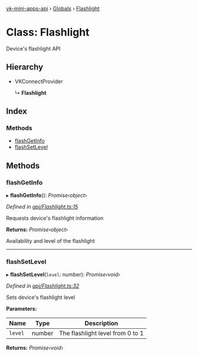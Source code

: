 [vk-mini-apps-api](../README.md) › [Globals](../globals.md) › [Flashlight](flashlight.md)

# Class: Flashlight

Device's flashlight API

## Hierarchy

* VKConnectProvider

  ↳ **Flashlight**

## Index

### Methods

* [flashGetInfo](flashlight.md#flashgetinfo)
* [flashSetLevel](flashlight.md#flashsetlevel)

## Methods

###  flashGetInfo

▸ **flashGetInfo**(): *Promise‹object›*

*Defined in [api/Flashlight.ts:15](https://github.com/VKCOM/vk-mini-apps-api/blob/aa96c54/src/api/Flashlight.ts#L15)*

Requests device's flashlight information

**Returns:** *Promise‹object›*

Availability and level of the flashlight

___

###  flashSetLevel

▸ **flashSetLevel**(`level`: number): *Promise‹void›*

*Defined in [api/Flashlight.ts:32](https://github.com/VKCOM/vk-mini-apps-api/blob/aa96c54/src/api/Flashlight.ts#L32)*

Sets device's flashlight level

**Parameters:**

Name | Type | Description |
------ | ------ | ------ |
`level` | number | The flashlight level from 0 to 1  |

**Returns:** *Promise‹void›*
